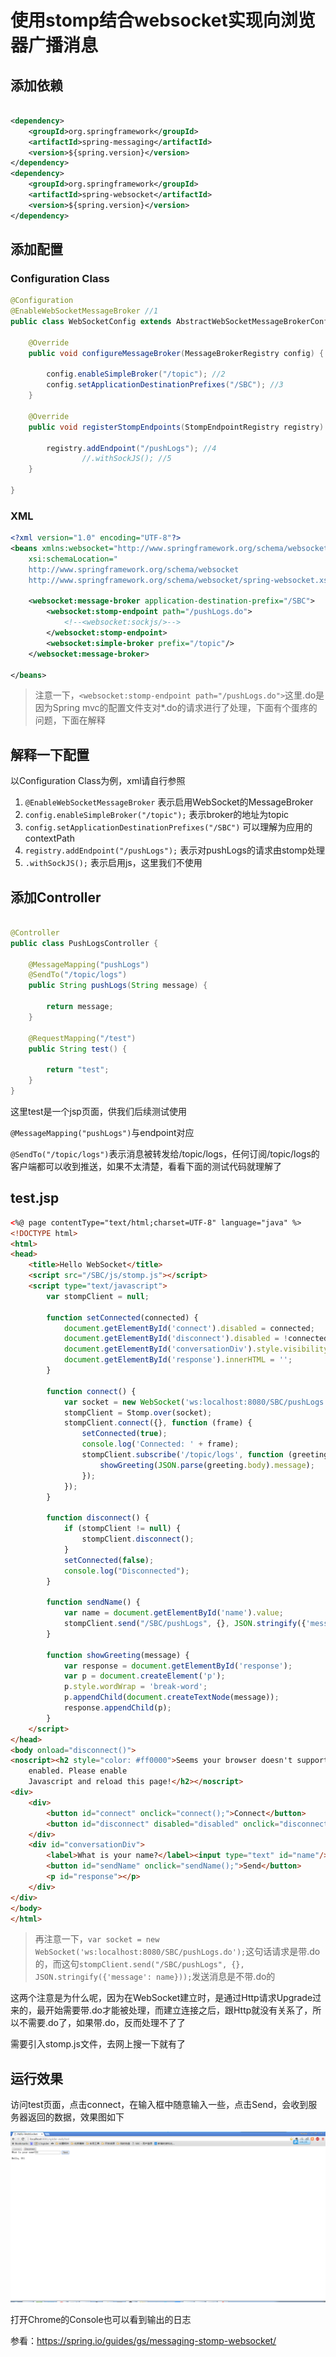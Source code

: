 # 使用stomp结合websocket实现向浏览器广播消息

## 添加依赖

```xml

<dependency>
	<groupId>org.springframework</groupId>
	<artifactId>spring-messaging</artifactId>
	<version>${spring.version}</version>
</dependency>
<dependency>
	<groupId>org.springframework</groupId>
	<artifactId>spring-websocket</artifactId>
	<version>${spring.version}</version>
</dependency>

```
## 添加配置

### Configuration Class

```java
@Configuration
@EnableWebSocketMessageBroker //1
public class WebSocketConfig extends AbstractWebSocketMessageBrokerConfigurer {

    @Override
    public void configureMessageBroker(MessageBrokerRegistry config) {

        config.enableSimpleBroker("/topic"); //2
        config.setApplicationDestinationPrefixes("/SBC"); //3
    }

    @Override
    public void registerStompEndpoints(StompEndpointRegistry registry) {

        registry.addEndpoint("/pushLogs"); //4
                //.withSockJS(); //5
    }

}
```
### XML

```xml
<?xml version="1.0" encoding="UTF-8"?>
<beans xmlns:websocket="http://www.springframework.org/schema/websocket"
	xsi:schemaLocation="
    http://www.springframework.org/schema/websocket
    http://www.springframework.org/schema/websocket/spring-websocket.xsd">

	<websocket:message-broker application-destination-prefix="/SBC">
		<websocket:stomp-endpoint path="/pushLogs.do">
			<!--<websocket:sockjs/>-->
		</websocket:stomp-endpoint>
		<websocket:simple-broker prefix="/topic"/>
	</websocket:message-broker>

</beans>
```
> 注意一下，`<websocket:stomp-endpoint path="/pushLogs.do">`这里.do是因为Spring mvc的配置文件支对*.do的请求进行了处理，下面有个蛋疼的问题，下面在解释

## 解释一下配置
 
以Configuration Class为例，xml请自行参照

1. `@EnableWebSocketMessageBroker` 表示启用WebSocket的MessageBroker
2. `config.enableSimpleBroker("/topic");` 表示broker的地址为topic
3. `config.setApplicationDestinationPrefixes("/SBC")` 可以理解为应用的contextPath
4. `registry.addEndpoint("/pushLogs");` 表示对pushLogs的请求由stomp处理
5. `.withSockJS();` 表示启用js，这里我们不使用

## 添加Controller

```java

@Controller
public class PushLogsController {

    @MessageMapping("pushLogs")
    @SendTo("/topic/logs")
    public String pushLogs(String message) {

        return message;
    }

    @RequestMapping("/test")
    public String test() {

        return "test";
    }
}

```

这里test是一个jsp页面，供我们后续测试使用

`@MessageMapping("pushLogs")`与endpoint对应

`@SendTo("/topic/logs")`表示消息被转发给/topic/logs，任何订阅/topic/logs的客户端都可以收到推送，如果不太清楚，看看下面的测试代码就理解了

## test.jsp

```html
<%@ page contentType="text/html;charset=UTF-8" language="java" %>
<!DOCTYPE html>
<html>
<head>
    <title>Hello WebSocket</title>
    <script src="/SBC/js/stomp.js"></script>
    <script type="text/javascript">
        var stompClient = null;

        function setConnected(connected) {
            document.getElementById('connect').disabled = connected;
            document.getElementById('disconnect').disabled = !connected;
            document.getElementById('conversationDiv').style.visibility = connected ? 'visible' : 'hidden';
            document.getElementById('response').innerHTML = '';
        }

        function connect() {
            var socket = new WebSocket('ws:localhost:8080/SBC/pushLogs.do');
            stompClient = Stomp.over(socket);
            stompClient.connect({}, function (frame) {
                setConnected(true);
                console.log('Connected: ' + frame);
                stompClient.subscribe('/topic/logs', function (greeting) {
                    showGreeting(JSON.parse(greeting.body).message);
                });
            });
        }

        function disconnect() {
            if (stompClient != null) {
                stompClient.disconnect();
            }
            setConnected(false);
            console.log("Disconnected");
        }

        function sendName() {
            var name = document.getElementById('name').value;
            stompClient.send("/SBC/pushLogs", {}, JSON.stringify({'message': name}));
        }

        function showGreeting(message) {
            var response = document.getElementById('response');
            var p = document.createElement('p');
            p.style.wordWrap = 'break-word';
            p.appendChild(document.createTextNode(message));
            response.appendChild(p);
        }
    </script>
</head>
<body onload="disconnect()">
<noscript><h2 style="color: #ff0000">Seems your browser doesn't support Javascript! Websocket relies on Javascript being
    enabled. Please enable
    Javascript and reload this page!</h2></noscript>
<div>
    <div>
        <button id="connect" onclick="connect();">Connect</button>
        <button id="disconnect" disabled="disabled" onclick="disconnect();">Disconnect</button>
    </div>
    <div id="conversationDiv">
        <label>What is your name?</label><input type="text" id="name"/>
        <button id="sendName" onclick="sendName();">Send</button>
        <p id="response"></p>
    </div>
</div>
</body>
</html>
```

> 再注意一下，`var socket = new WebSocket('ws:localhost:8080/SBC/pushLogs.do');`这句话请求是带.do的，而这句`stompClient.send("/SBC/pushLogs", {}, JSON.stringify({'message': name}));`发送消息是不带.do的

这两个注意是为什么呢，因为在WebSocket建立时，是通过Http请求Upgrade过来的，最开始需要带.do才能被处理，而建立连接之后，跟Http就没有关系了，所以不需要.do了，如果带.do，反而处理不了了

需要引入stomp.js文件，去网上搜一下就有了

## 运行效果

访问test页面，点击connect，在输入框中随意输入一些，点击Send，会收到服务器返回的数据，效果图如下

![websocket-test](https://github.com/ronniewang/blog/blob/master/image/stomp-websocket.png)

打开Chrome的Console也可以看到输出的日志


参看：<https://spring.io/guides/gs/messaging-stomp-websocket/>
